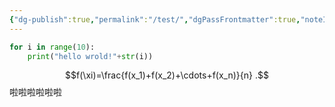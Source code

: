 ```yaml
---
{"dg-publish":true,"permalink":"/test/","dgPassFrontmatter":true,"noteIcon":"","created":"2024-07-01T19:15:52.286+08:00","updated":"2024-07-02T09:49:38.971+08:00"}
---
```


```python
for i in range(10):
	print("hello wrold!"+str(i))
```

$$f(\xi)=\frac{f(x_1)+f(x_2)+\cdots+f(x_n)}{n} .$$
啦啦啦啦啦啦
